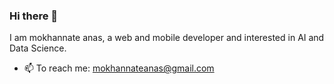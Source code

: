 ### Hi there 👋

I am mokhannate anas, a web and mobile developer and interested in AI and Data Science.

- 📫 To reach me: mokhannateanas@gmail.com 

